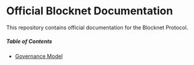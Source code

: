 # Official Blocknet Documentation
This repository contains official documentation for the Blocknet Protocol.

##### Table of Contents
* [Governance Model](https://github.com/BlocknetDX/documentation/blob/master/governance-model/governance-model.md)
